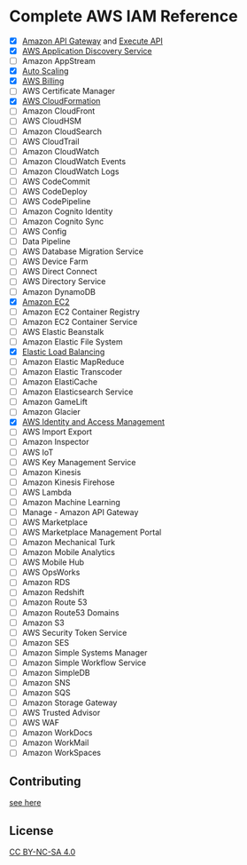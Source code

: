 # Complete AWS IAM Reference

- [x] [Amazon API Gateway](services/apigateway.md) and [Execute API](services/execute-api.md)
- [x] [AWS Application Discovery Service](services/discovery.md)
- [ ] Amazon AppStream
- [x] [Auto Scaling](services/autoscaling.md)
- [x] [AWS Billing](services/aws-portal.md)
- [ ] AWS Certificate Manager
- [x] [AWS CloudFormation](services/cloudformation.md)
- [ ] Amazon CloudFront
- [ ] AWS CloudHSM
- [ ] Amazon CloudSearch
- [ ] AWS CloudTrail
- [ ] Amazon CloudWatch
- [ ] Amazon CloudWatch Events
- [ ] Amazon CloudWatch Logs
- [ ] AWS CodeCommit
- [ ] AWS CodeDeploy
- [ ] AWS CodePipeline
- [ ] Amazon Cognito Identity
- [ ] Amazon Cognito Sync
- [ ] AWS Config
- [ ] Data Pipeline
- [ ] AWS Database Migration Service
- [ ] AWS Device Farm
- [ ] AWS Direct Connect
- [ ] AWS Directory Service
- [ ] Amazon DynamoDB
- [x] [Amazon EC2](services/ec2.md)
- [ ] Amazon EC2 Container Registry
- [ ] Amazon EC2 Container Service
- [ ] AWS Elastic Beanstalk
- [ ] Amazon Elastic File System
- [x] [Elastic Load Balancing](services/elasticloadbalancing.md)
- [ ] Amazon Elastic MapReduce
- [ ] Amazon Elastic Transcoder
- [ ] Amazon ElastiCache
- [ ] Amazon Elasticsearch Service
- [ ] Amazon GameLift
- [ ] Amazon Glacier
- [x] [AWS Identity and Access Management](services/iam.md)
- [ ] AWS Import Export
- [ ] Amazon Inspector
- [ ] AWS IoT
- [ ] AWS Key Management Service
- [ ] Amazon Kinesis
- [ ] Amazon Kinesis Firehose
- [ ] AWS Lambda
- [ ] Amazon Machine Learning
- [ ] Manage - Amazon API Gateway
- [ ] AWS Marketplace
- [ ] AWS Marketplace Management Portal
- [ ] Amazon Mechanical Turk
- [ ] Amazon Mobile Analytics
- [ ] AWS Mobile Hub
- [ ] AWS OpsWorks
- [ ] Amazon RDS
- [ ] Amazon Redshift
- [ ] Amazon Route 53
- [ ] Amazon Route53 Domains
- [ ] Amazon S3
- [ ] AWS Security Token Service
- [ ] Amazon SES
- [ ] Amazon Simple Systems Manager
- [ ] Amazon Simple Workflow Service
- [ ] Amazon SimpleDB
- [ ] Amazon SNS
- [ ] Amazon SQS
- [ ] Amazon Storage Gateway
- [ ] AWS Trusted Advisor
- [ ] AWS WAF
- [ ] Amazon WorkDocs
- [ ] Amazon WorkMail
- [ ] Amazon WorkSpaces

## Contributing

[see here](CONTRIBUTING.md)

## License

[CC BY-NC-SA 4.0](LICENSE.md)
